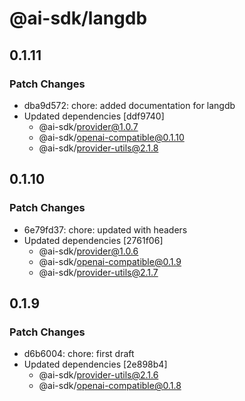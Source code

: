 # @ai-sdk/langdb

## 0.1.11

### Patch Changes

- dba9d572: chore: added documentation for langdb
- Updated dependencies [ddf9740]
  - @ai-sdk/provider@1.0.7
  - @ai-sdk/openai-compatible@0.1.10
  - @ai-sdk/provider-utils@2.1.8

## 0.1.10

### Patch Changes

- 6e79fd37: chore: updated with headers
- Updated dependencies [2761f06]
  - @ai-sdk/provider@1.0.6
  - @ai-sdk/openai-compatible@0.1.9
  - @ai-sdk/provider-utils@2.1.7

## 0.1.9

### Patch Changes

- d6b6004: chore: first draft
- Updated dependencies [2e898b4]
  - @ai-sdk/provider-utils@2.1.6
  - @ai-sdk/openai-compatible@0.1.8
